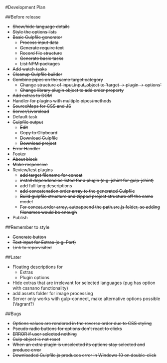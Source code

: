 #Development Plan

##Before release
* ~~Show/hide language details~~
* ~~Style the options lists~~
* ~~Basic Gulpfile generator~~
    * ~~Process input data~~
    * ~~Generate require text~~
    * ~~Record file structure~~
    * ~~Generate basic tasks~~
    * ~~List NPM packages~~
* ~~Add watch tasks~~
* ~~Cleanup Gulpfile builder~~
* ~~Combine pipes on the same target category~~
    * ~~Change structure of input.input_object to 'target -> plugin -> options'~~
    * ~~Change library plugin object to add order property~~
* ~~Add extras to DOM~~
* ~~Handler for plugins with multiple pipes/methods~~
* ~~SourceMaps for CSS and JS~~
* ~~Server/Livereload~~
* ~~Default task~~
* ~~Gulpfile output~~
    * ~~Edit~~
    * ~~Copy to Clipboard~~
    * ~~Download Gulpfile~~
    * ~~Download project~~
* ~~Error Handler~~
* ~~Footer~~
* ~~About block~~
* ~~Make responsive~~
* ~~Review/test plugins~~
    * ~~add target filename for concat~~
    * ~~install dependencies listed for a plugin (e.g. jshint for gulp-jshint)~~
    * ~~add full lang descriptions~~
    * ~~add concatenation order array to the generated Gulpfile~~
    * ~~Build gulpfile structure and zipped project structure off the same model~~
    * ~~For concat_order array, autoappend the path.src.js folder, so adding filenames would be enough~~
* Publish

##Remember to style
* ~~Generate button~~
* ~~Text input for Extras (e.g. Port)~~
* ~~Link to repo:visited~~

##Later
* Floating descriptions for
    * Extras
    * Plugin options
* Hide extras that are irrelevant for selected languages (pug has option with cssnano functionality)
* add assets folder for image processing
* Server only works with gulp-connect, make alternative options possible (Vagrant?)

##Bugs
* ~~Options values are rendered in the reverse order due to CSS styling~~
* ~~Pseudo radio buttons for options don't react to clicks~~
* ~~ERROR if user selected nothing~~
* ~~Gulp object is not reset~~
* ~~When an extra plugin is unselected its options stay selected and produce error~~
* ~~Downloaded Gulpfile.js produces error in Windows 10 on double-click~~
